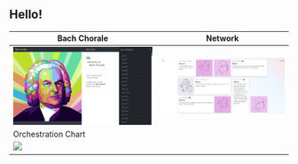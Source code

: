 ## Hello!
|Bach Chorale | Network|
|---|---|
|<a href="https://bachorale.onrender.com/" target="_blank"><img src="https://github.com/matiasnm/bachChorale/blob/main/README.png"></img></a>|<a href="https://matiasnm.pythonanywhere.com/" target="_blank"><img src="https://github.com/matiasnm/network/blob/main/README.png"></img></a>|
|Orchestration Chart | |
|<a href="https://matiasnm.github.io/orchestrationChart/" target="_blank"><img src="https://github.com/matiasnm/orchestrationChart/blob/master/README.png"></img></a>||

<!--

- 🔭 I’m currently working on ...
- 🌱 I’m currently learning ...
- 👯 I’m looking to collaborate on ...
- 🤔 I’m looking for help with ...
- 💬 Ask me about ...
- 📫 How to reach me: ...
-->

